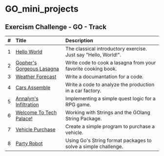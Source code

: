 # GO_mini_projects

## Exercism Challenge - GO - Track
| #  | Title     | Description                |
| :-------- | :------- | :------------------------- |
| 1 | [Hello World](https://exercism.org/tracks/go/exercises/hello-world)   | The classical introductory exercise. Just say "Hello, World!". |
| 2 | [Gopher's Gorgeous Lasagna](https://exercism.org/tracks/go/exercises/lasagna)   | Write code to cook a lasagna from your favorite cooking book. | 
| 3| [Weather Forecast](https://exercism.org/tracks/go/exercises/weather-forecast)   | Write a documantation for a code.|
| 4 | [Cars Assemble](https://exercism.org/tracks/go/exercises/cars-assemble)   | Write a code to analyze the production in a car factory.|
| 5 | [Annalyn's Infiltration](https://exercism.org/tracks/go/exercises/annalyns-infiltration)   |Implementing a simple quest logic for a RPG game.|
| 6 | [Welcome To Tech Palace!](https://exercism.org/tracks/go/exercises/welcome-to-tech-palace)   |Working with Strings and the GOlang String Package.|
| 7 | [Vehicle Purchase](hhttps://exercism.org/tracks/go/exercises/vehicle-purchase)   | Create a simple program to purchase a vehicle.|
| 8 | [Party Robot](https://exercism.org/tracks/go/exercises/party-robot)   | Using Go's String format packages to solve a simple challenge.|



